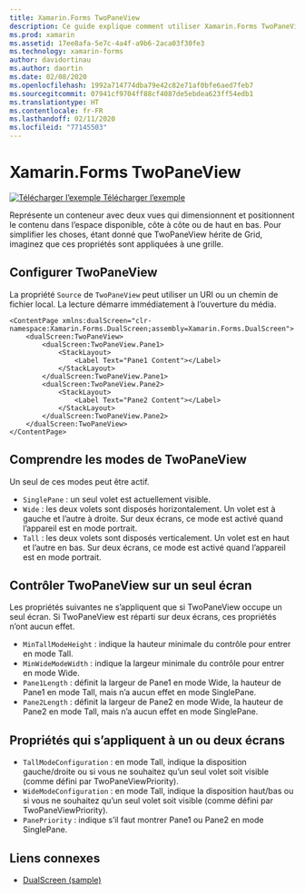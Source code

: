 ```yaml
---
title: Xamarin.Forms TwoPaneView
description: Ce guide explique comment utiliser Xamarin.Forms TwoPaneView pour optimiser l’expérience dans votre application sur des appareils double écran tels que Surface Duo et Surface Neo.
ms.prod: xamarin
ms.assetid: 17ee8afa-5e7c-4a4f-a9b6-2aca03f30fe3
ms.technology: xamarin-forms
author: davidortinau
ms.author: daortin
ms.date: 02/08/2020
ms.openlocfilehash: 1992a714774dba79e42c82e71af0bfe6aed7feb7
ms.sourcegitcommit: 07941cf9704ff88cf4087de5ebdea623ff54edb1
ms.translationtype: HT
ms.contentlocale: fr-FR
ms.lasthandoff: 02/11/2020
ms.locfileid: "77145503"
---
```

# <a name="xamarinforms-twopaneview"></a>Xamarin.Forms TwoPaneView

[![Télécharger l’exemple](~/media/shared/download.png) Télécharger l’exemple](https://github.com/xamarin/xamarin-forms-samples/tree/pre-release/UserInterface/DualScreenDemos)

Représente un conteneur avec deux vues qui dimensionnent et positionnent le contenu dans l’espace disponible, côte à côte ou de haut en bas. Pour simplifier les choses, étant donné que TwoPaneView hérite de Grid, imaginez que ces propriétés sont appliquées à une grille.

## <a name="set-up-twopaneview"></a>Configurer TwoPaneView

La propriété `Source` de `TwoPaneView` peut utiliser un URI ou un chemin de fichier local. La lecture démarre immédiatement à l’ouverture du média.

```xaml
<ContentPage xmlns:dualScreen="clr-namespace:Xamarin.Forms.DualScreen;assembly=Xamarin.Forms.DualScreen">
    <dualScreen:TwoPaneView>
        <dualScreen:TwoPaneView.Pane1>
            <StackLayout>
                <Label Text="Pane1 Content"></Label>
            </StackLayout>
        </dualScreen:TwoPaneView.Pane1>
        <dualScreen:TwoPaneView.Pane2>
            <StackLayout>
                <Label Text="Pane2 Content"></Label>
            </StackLayout>
        </dualScreen:TwoPaneView.Pane2>
    </dualScreen:TwoPaneView>
</ContentPage>
```

## <a name="understand-twopaneview-modes"></a>Comprendre les modes de TwoPaneView

Un seul de ces modes peut être actif.

- `SinglePane` : un seul volet est actuellement visible.
- `Wide` : les deux volets sont disposés horizontalement. Un volet est à gauche et l’autre à droite. Sur deux écrans, ce mode est activé quand l’appareil est en mode portrait.
- `Tall` : les deux volets sont disposés verticalement. Un volet est en haut et l’autre en bas. Sur deux écrans, ce mode est activé quand l’appareil est en mode portrait.

## <a name="control-twopaneview-when-its-only-on-one-screen"></a>Contrôler TwoPaneView sur un seul écran

Les propriétés suivantes ne s’appliquent que si TwoPaneView occupe un seul écran. Si TwoPaneView est réparti sur deux écrans, ces propriétés n’ont aucun effet.

- `MinTallModeHeight` : indique la hauteur minimale du contrôle pour entrer en mode Tall.
- `MinWideModeWidth` : indique la largeur minimale du contrôle pour entrer en mode Wide.
- `Pane1Length` : définit la largeur de Pane1 en mode Wide, la hauteur de Pane1 en mode Tall, mais n’a aucun effet en mode SinglePane.
- `Pane2Length` : définit la largeur de Pane2 en mode Wide, la hauteur de Pane2 en mode Tall, mais n’a aucun effet en mode SinglePane.

## <a name="properties-that-apply-when-on-one-screen-or-two"></a>Propriétés qui s’appliquent à un ou deux écrans

- `TallModeConfiguration` : en mode Tall, indique la disposition gauche/droite ou si vous ne souhaitez qu’un seul volet soit visible (comme défini par TwoPaneViewPriority).
- `WideModeConfiguration` : en mode Tall, indique la disposition haut/bas ou si vous ne souhaitez qu’un seul volet soit visible (comme défini par TwoPaneViewPriority).
- `PanePriority` : indique s’il faut montrer Pane1 ou Pane2 en mode SinglePane.

## <a name="related-links"></a>Liens connexes

- [DualScreen (sample)](https://github.com/xamarin/xamarin-forms-samples/tree/pre-release/UserInterface/DualScreenDemos)
